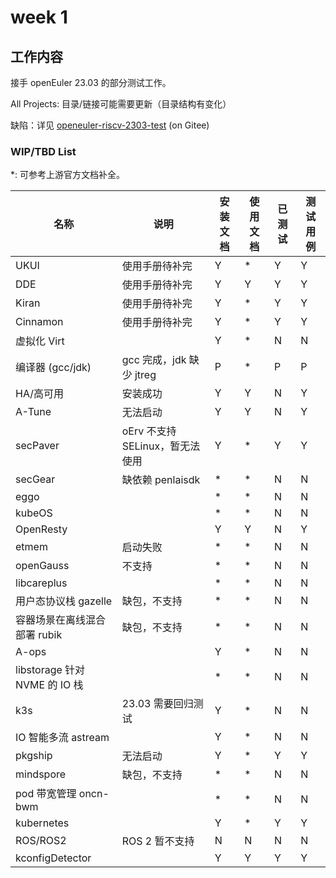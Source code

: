 # week 1

## 工作内容

接手 openEuler 23.03 的部分测试工作。

All Projects: 目录/链接可能需要更新（目录结构有变化）

缺陷：详见 [openeuler-riscv-2303-test](https://gitee.com/yunxiangluo/openeuler-riscv-2303-test) (on Gitee)

### WIP/TBD List

*: 可参考上游官方文档补全。

|名称|说明|安装文档|使用文档|已测试|测试用例|
|-|-|-|-|-|-|
|UKUI|使用手册待补完|Y|*|Y|Y|
|DDE|使用手册待补完|Y|Y|Y|Y|
|Kiran|使用手册待补完|Y|*|Y|Y|
|Cinnamon|使用手册待补完|Y|*|Y|Y|
|虚拟化 Virt||Y|*|N|N|
|编译器 (gcc/jdk)|gcc 完成，jdk 缺少 jtreg|P|*|P|P|
|HA/高可用|安装成功|Y|Y|N|Y|
|A-Tune|无法启动|Y|Y|N|Y|
|secPaver|oErv 不支持 SELinux，暂无法使用|Y|*|Y|Y|
|secGear|缺依赖 penlaisdk|*|*|N|N|
|eggo||*|*|N|N|
|kubeOS||*|*|N|N|
|OpenResty||Y|Y|N|Y|
|etmem|启动失败|*|*|N|N|
|openGauss|不支持|*|*|N|N|
|libcareplus||*|*|N|N|
|用户态协议栈 gazelle|缺包，不支持|*|*|N|N|
|容器场景在离线混合部署 rubik|缺包，不支持|*|*|N|N|
|A-ops||Y|*|N|N|
|libstorage 针对 NVME 的 IO 栈||*|*|N|N|
|k3s|23.03 需要回归测试|Y|*|N|N|
|IO 智能多流 astream||Y|*|N|N|
|pkgship|无法启动|Y|*|Y|Y|
|mindspore|缺包，不支持|*|*|N|N|
|pod 带宽管理 oncn-bwm||*|*|N|N|
|kubernetes||Y|*|Y|Y|
|ROS/ROS2|ROS 2 暂不支持|N|N|N|N|
|kconfigDetector||Y|Y|Y|Y|